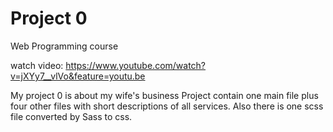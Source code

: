 # Project 0

Web Programming course

watch video: https://www.youtube.com/watch?v=jXYy7__vlVo&feature=youtu.be

My project 0 is about my wife's business
Project contain one main file plus four other files with short descriptions of all services.
Also there is one scss file converted by Sass to css.  
